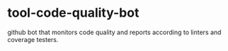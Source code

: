 # tool-code-quality-bot
github bot that monitors code quality and reports according to linters and coverage testers.
